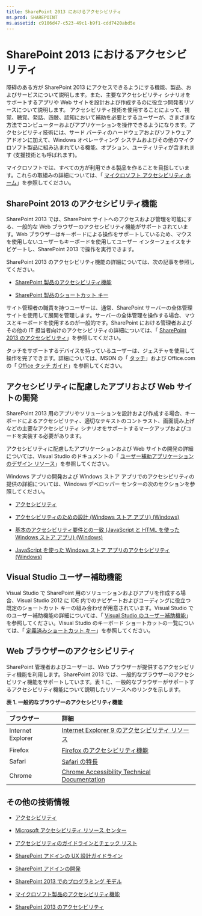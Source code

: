 ```yaml
---
title: SharePoint 2013 におけるアクセシビリティ
ms.prod: SHAREPOINT
ms.assetid: c9106d47-c523-49c1-b9f1-cdd7420abd5e
---
```



# SharePoint 2013 におけるアクセシビリティ
障碍のある方が SharePoint 2013 にアクセスできるようにする機能、製品、およびサービスについて説明します。また、主要なアクセシビリティ シナリオをサポートするアプリや Web サイトを設計および作成するのに役立つ開発者リソースについて説明します。
アクセシビリティ技術を使用することによって、視覚、聴覚、発話、四肢、認知において補助を必要とするユーザーが、さまざまな方法でコンピューターおよびアプリケーションを操作できるようになります。アクセシビリティ技術には、サード パーティのハードウェアおよびソフトウェア アドオンに加えて、Windows オペレーティング システムおよびその他のマイクロソフト製品に組み込まれている機能、オプション、ユーティリティが含まれます (支援技術とも呼ばれます)。
  
    
    

マイクロソフトでは、すべての方が利用できる製品を作ることを目指しています。これらの取組みの詳細については、「 [マイクロソフト アクセシビリティ ホーム](http://www.microsoft.com/enable/default.aspx)」を参照してください。
## SharePoint 2013 のアクセシビリティ機能
<a name="bkmk_AccessibilitySP2013"> </a>

SharePoint 2013 では、SharePoint サイトへのアクセスおよび管理を可能にする、一般的な Web ブラウザーのアクセシビリティ機能がサポートされています。Web ブラウザーはキーボードによる操作をサポートしているため、マウスを使用しないユーザーもキーボードを使用してユーザー インターフェイスをナビゲートし、SharePoint 2013 で操作を実行できます。
  
    
    
SharePoint 2013 のアクセシビリティ機能の詳細については、次の記事を参照してください。
  
    
    

-  [SharePoint 製品のアクセシビリティ機能](http://office.microsoft.com/ja-jp/sharepoint-foundation-help/accessibility-features-in-sharepoint-products-ha102772892.aspx?ctt=1)
    
  
-  [SharePoint 製品のショートカット キー](http://office.microsoft.com/ja-jp/sharepoint-foundation-help/keyboard-shortcuts-for-sharepoint-products-ha102772894.aspx?ctt=5&amp;origin=ha102772892)
    
  
サイト管理者の職責を持つユーザーは、通常、SharePoint サーバーの全体管理サイトを使用して展開を管理します。サーバーの全体管理を操作する場合、マウスとキーボードを使用するのが一般的です。SharePoint における管理者およびその他の IT 担当者向けのアクセシビリティの詳細については、「 [SharePoint 2013 のアクセシビリティ](http://technet.microsoft.com/ja-jp/library/jj219681.aspx)」を参照してください。
  
    
    
タッチをサポートするデバイスを持っているユーザーは、ジェスチャを使用して操作を完了できます。詳細については、MSDN の「 [タッチ](http://msdn.microsoft.com/ja-jp/library/windows/desktop/cc872774.aspx)」および Office.com の「 [Office タッチ ガイド](http://office.microsoft.com/ja-jp/support/office-touch-guide-ha102823845.aspx)」を参照してください。
  
    
    

## アクセシビリティに配慮したアプリおよび Web サイトの開発
<a name="bkmk_DevAccessibleApps"> </a>

SharePoint 2013 用のアプリやソリューションを設計および作成する場合、キーボードによるアクセシビリティ、適切なテキストのコントラスト、画面読み上げなどの主要なアクセシビリティ シナリオをサポートするマークアップおよびコードを実装する必要があります。
  
    
    
アクセシビリティに配慮したアプリケーションおよび Web サイトの開発の詳細については、Visual Studio のドキュメントの「 [ユーザー補助アプリケーションのデザイン リソース](http://msdn.microsoft.com/library/426bf023-bb34-43c4-9edb-c307191c8170%28Office.15%29.aspx)」を参照してください。
  
    
    
Windows アプリの開発および Windows ストア アプリでのアクセシビリティの提供の詳細については、Windows デベロッパー センターの次のセクションを参照してください。
  
    
    

-  [アクセシビリティ](http://msdn.microsoft.com/ja-jp/windows/bb735024.aspx)
    
  
-  [アクセシビリティのための設計 (Windows ストア アプリ) (Windows)](http://msdn.microsoft.com/ja-jp/library/windows/apps/hh700407.aspx)
    
  
-  [基本のアクセシビリティ要件との一致 (JavaScript と HTML を使った Windows ストア アプリ) (Windows)](http://msdn.microsoft.com/ja-jp/library/windows/apps/hh700338.aspx)
    
  
-  [JavaScript を使った Windows ストア アプリのアクセシビリティ (Windows)](http://msdn.microsoft.com/ja-jp/library/windows/apps/hh452702.aspx)
    
  

## Visual Studio ユーザー補助機能
<a name="bkmk_AccessVS"> </a>

Visual Studio で SharePoint 用のソリューションおよびアプリを作成する場合、Visual Studio 2012 に IDE 内でのナビゲートおよびコーディングに役立つ既定のショートカット キーの組み合わせが用意されています。Visual Studio でのユーザー補助機能の詳細については、「 [Visual Studio のユーザー補助機能](http://msdn.microsoft.com/library/aa1ada29-4d93-4bf0-af8b-03633fcb0fba%28Office.15%29.aspx)」を参照してください。Visual Studio のキーボード ショートカットの一覧については、「 [定義済みショートカット キー](http://msdn.microsoft.com/library/c2c64648-00f8-4e48-a8a0-96c67cfd968c%28Office.15%29.aspx)」を参照してください。
  
    
    

## Web ブラウザーのアクセシビリティ
<a name="bkmk_AccessBrowsers"> </a>

SharePoint 管理者およびユーザーは、Web ブラウザーが提供するアクセシビリティ機能を利用します。SharePoint 2013 では、一般的なブラウザーのアクセシビリティ機能をサポートしています。表 1 に、一般的なブラウザーがサポートするアクセシビリティ機能について説明したリソースへのリンクを示します。
  
    
    

**表 1. 一般的なブラウザーのアクセシビリティ機能**


|**ブラウザー**|**詳細**|
|:-----|:-----|
|Internet Explorer  <br/> | [Internet Explorer 9 のアクセシビリティ リソース](http://www.microsoft.com/ja-JP/enable/products/ie9/default.aspx) <br/> |
|Firefox  <br/> | [Firefox のアクセシビリティ機能](http://go.microsoft.com/fwlink/p/?LinkId=275209) <br/> |
|Safari  <br/> | [Safari の特長](http://go.microsoft.com/fwlink/?linkid=275210&amp;clcid=0x411) <br/> |
|Chrome  <br/> | [Chrome Accessibility Technical Documentation](http://go.microsoft.com/fwlink/?linkid=275211&amp;clcid=0x411) <br/> |
   

## その他の技術情報
<a name="bk_addresources"> </a>


-  [アクセシビリティ](http://msdn.microsoft.com/ja-jp/windows/bb735024.aspx)
    
  
-  [Microsoft アクセシビリティ リソース センター](http://www.microsoft.com/enable/centers/)
    
  
-  [アクセシビリティのガイドラインとチェック リスト](http://msdn.microsoft.com/ja-jp/library/windows/apps/hh700325.aspx)
    
  
-  [SharePoint アドインの UX 設計ガイドライン](http://msdn.microsoft.com/library/a4a8f53c-27d7-43dc-b6db-aa7b1f1c7d45%28Office.15%29.aspx)
    
  
-  [SharePoint アドインの開発](http://msdn.microsoft.com/library/71ddde4b-fac4-4d8c-aa2e-524f9c2c4c99%28Office.15%29.aspx)
    
  
-  [SharePoint 2013 でのプログラミング モデル](programming-models-in-sharepoint-2013.md)
    
  
-  [マイクロソフト製品のアクセシビリティ機能](http://www.microsoft.com/japan/enable/products/default.mspx)
    
  
-  [SharePoint 2013 のアクセシビリティ](http://technet.microsoft.com/ja-jp/library/jj219681.aspx)
    
  

